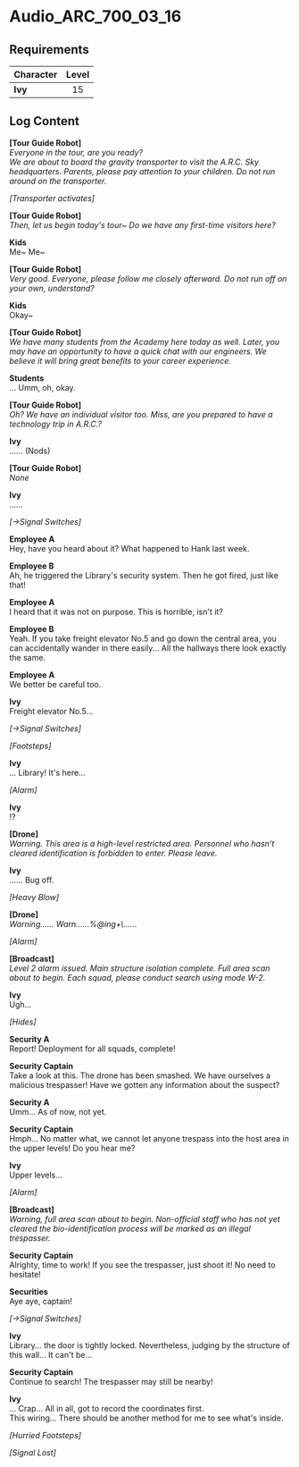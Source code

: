 # Audio_ARC_700_03_16
## Requirements
|Character|Level|
|---------|:---:|
|**Ivy**  | 15  |

## Log Content
**[Tour Guide Robot]**<br>
*Everyone in the tour, are you ready? <br>
We are about to board the gravity transporter to visit the A.R.C. Sky headquarters. Parents, please pay attention to your children. Do not run around on the transporter.*

*\[Transporter activates\]*

**[Tour Guide Robot]**<br>
*Then, let us begin today's tour\~ Do we have any first\-time visitors here?*

**Kids**<br>
Me\~ Me\~

**[Tour Guide Robot]**<br>
*Very good. Everyone, please follow me closely afterward. Do not run off on your own, understand?*

**Kids**<br>
Okay\~

**[Tour Guide Robot]**<br>
*We have many students from the Academy here today as well. Later, you may have an opportunity to have a quick chat with our engineers. We believe it will bring great benefits to your career experience.*

**Students**<br>
... Umm, oh, okay.

**[Tour Guide Robot]**<br>
*Oh? We have an individual visitor too. Miss, are you prepared to have a technology trip in A.R.C.?*

**Ivy**<br>
...... (Nods)

**[Tour Guide Robot]**<br>
*None*

**Ivy**<br>
......

*[→Signal Switches]*

**Employee A**<br>
Hey, have you heard about it? What happened to Hank last week.

**Employee B**<br>
Ah, he triggered the Library's security system. Then he got fired, just like that!

**Employee A**<br>
I heard that it was not on purpose. This is horrible, isn't it?

**Employee B**<br>
Yeah. If you take freight elevator No.5 and go down the central area, you can accidentally wander in there easily... All the hallways there look exactly the same.

**Employee A**<br>
We better be careful too.

**Ivy**<br>
Freight elevator No.5...

*[→Signal Switches]*

*\[Footsteps\]*

**Ivy**<br>
... Library! It's here...

*\[Alarm\]*

**Ivy**<br>
!?

**[Drone]**<br>
*Warning. This area is a high\-level restricted area. Personnel who hasn't cleared identification is forbidden to enter. Please leave.*

**Ivy**<br>
...... Bug off.

*\[Heavy Blow\]*

**[Drone]**<br>
*Warning...... Warn......%@ing+\\......*

*\[Alarm\]*

**[Broadcast]**<br>
*Level 2 alarm issued. Main structure isolation complete. Full area scan about to begin. Each squad, please conduct search using mode W\-2.*

**Ivy**<br>
Ugh...

*\[Hides\]*

**Security A**<br>
Report! Deployment for all squads, complete!

**Security Captain**<br>
Take a look at this. The drone has been smashed. We have ourselves a malicious trespasser! Have we gotten any information about the suspect?

**Security A**<br>
Umm... As of now, not yet.

**Security Captain**<br>
Hmph... No matter what, we cannot let anyone trespass into the host area in the upper levels! Do you hear me?

**Ivy**<br>
Upper levels...

*\[Alarm\]*

**[Broadcast]**<br>
*Warning, full area scan about to begin. Non\-official staff who has not yet cleared the bio\-identification process will be marked as an illegal trespasser.*

**Security Captain**<br>
Alrighty, time to work! If you see the trespasser, just shoot it! No need to hesitate!

**Securities**<br>
Aye aye, captain!

*[→Signal Switches]*

**Ivy**<br>
Library... the door is tightly locked. Nevertheless, judging by the structure of this wall... It can't be...

**Security Captain**<br>
Continue to search! The trespasser may still be nearby!

**Ivy**<br>
... Crap... All in all, got to record the coordinates first.<br>
This wiring... There should be another method for me to see what's inside.

*\[Hurried Footsteps\]*

*[Signal Lost]*